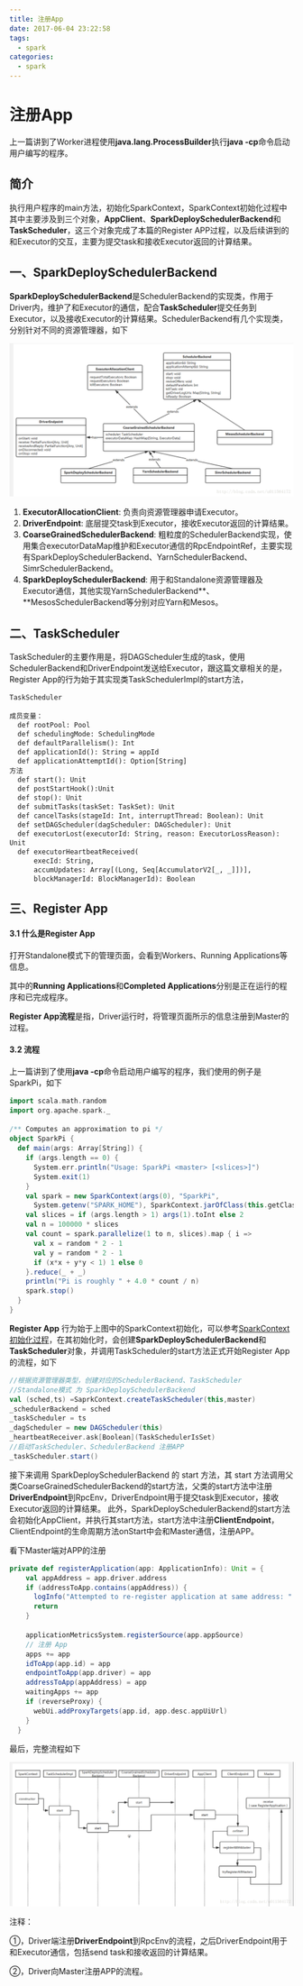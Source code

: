 ```yaml
---
title: 注册App
date: 2017-06-04 23:22:58
tags: 
  - spark
categories:
  - spark
---
```


# 注册App

上一篇讲到了Worker进程使用**java.lang.ProcessBuilder**执行**java -cp**命令启动用户编写的程序。

## 简介

执行用户程序的main方法，初始化SparkContext，SparkContext初始化过程中其中主要涉及到三个对象，**AppClient**、**SparkDeploySchedulerBackend**和**TaskScheduler**，这三个对象完成了本篇的Register APP过程，以及后续讲到的和Executor的交互，主要为提交task和接收Executor返回的计算结果。

## 一、SparkDeploySchedulerBackend

**SparkDeploySchedulerBackend**是SchedulerBackend的实现类，作用于Driver内，维护了和Executor的通信，配合**TaskScheduler**提交任务到Executor，以及接收Executor的计算结果。SchedulerBackend有几个实现类，分别针对不同的资源管理器，如下 

![SchedulerBackend类](../../图/SchedulerBackend类.png)

1. **ExecutorAllocationClient**: 负责向资源管理器申请Executor。
2. **DriverEndpoint**: 底层提交task到Executor，接收Executor返回的计算结果。
3. **CoarseGrainedSchedulerBackend**: 粗粒度的SchedulerBackend实现，使用集合executorDataMap维护和Executor通信的RpcEndpointRef，主要实现有SparkDeploySchedulerBackend、YarnSchedulerBackend、SimrSchedulerBackend。
4. **SparkDeploySchedulerBackend**: 用于和Standalone资源管理器及Executor通信，其他实现YarnSchedulerBackend**、**MesosSchedulerBackend等分别对应Yarn和Mesos。

## 二、TaskScheduler

TaskScheduler的主要作用是，将DAGScheduler生成的task，使用SchedulerBackend和DriverEndpoint发送给Executor，跟这篇文章相关的是，Register App的行为始于其实现类TaskSchedulerImpl的start方法，

```
TaskScheduler

成员变量：
  def rootPool: Pool
  def schedulingMode: SchedulingMode
  def defaultParallelism(): Int
  def applicationId(): String = appId
  def applicationAttemptId(): Option[String]
方法
  def start(): Unit
  def postStartHook():Unit
  def stop(): Unit
  def submitTasks(taskSet: TaskSet): Unit
  def cancelTasks(stageId: Int, interruptThread: Boolean): Unit
  def setDAGScheduler(dagScheduler: DAGScheduler): Unit
  def executorLost(executorId: String, reason: ExecutorLossReason): Unit
  def executorHeartbeatReceived(
      execId: String,
      accumUpdates: Array[(Long, Seq[AccumulatorV2[_, _]])],
      blockManagerId: BlockManagerId): Boolean
```



## 三、Register App

#### 3.1 什么是Register App

打开Standalone模式下的管理页面，会看到Workers、Running Applications等信息。 

其中的**Running Applications**和**Completed Applications**分别是正在运行的程序和已完成程序。

**Register App流程**是指，Driver运行时，将管理页面所示的信息注册到Master的过程。

#### 3.2 流程

上一篇讲到了使用**java -cp**命令启动用户编写的程序，我们使用的例子是SparkPi，如下 

```scala
import scala.math.random
import org.apache.spark._

/** Computes an approximation to pi */
object SparkPi {
  def main(args: Array[String]) {
    if (args.length == 0) {
      System.err.println("Usage: SparkPi <master> [<slices>]")
      System.exit(1)
    }
    val spark = new SparkContext(args(0), "SparkPi",
      System.getenv("SPARK_HOME"), SparkContext.jarOfClass(this.getClass))
    val slices = if (args.length > 1) args(1).toInt else 2
    val n = 100000 * slices
    val count = spark.parallelize(1 to n, slices).map { i =>
      val x = random * 2 - 1
      val y = random * 2 - 1
      if (x*x + y*y < 1) 1 else 0
    }.reduce(_ + _)
    println("Pi is roughly " + 4.0 * count / n)
    spark.stop()
  }
}
```

**Register App** 行为始于上图中的SparkContext初始化，可以参考[SparkContext初始化过程](http://blog.csdn.net/u011564172/article/details/54927873)，在其初始化时，会创建**SparkDeploySchedulerBackend**和**TaskScheduler**对象，并调用TaskScheduler的start方法正式开始Register App的流程，如下 

```scala
//根据资源管理器类型，创建对应的SchedulerBackend、TaskScheduler
//Standalone模式 为 SparkDeploySchedulerBackend
val (sched,ts) =SaprkContext.createTaskScheduler(this,master)
_schedulerBackend = sched
_taskScheduler = ts
_dagScheduler = new DAGScheduler(this)
_heartbeatReceiver.ask[Boolean](TaskSchedulerIsSet)
//启动TaskScheduler、SchedulerBackend 注册APP
_taskScheduler.start()
```

接下来调用 SparkDeploySchedulerBackend 的 start 方法，其 start 方法调用父类CoarseGrainedSchedulerBackend的start方法，父类的start方法中注册**DriverEndpoint**到RpcEnv，DriverEndpoint用于提交task到Executor，接收Executor返回的计算结果。 
此外，SparkDeploySchedulerBackend的start方法会初始化AppClient，并执行其start方法，start方法中注册**ClientEndpoint**，ClientEndpoint的生命周期方法onStart中会和Master通信，注册APP。

看下Master端对APP的注册 

```scala
private def registerApplication(app: ApplicationInfo): Unit = {
    val appAddress = app.driver.address
    if (addressToApp.contains(appAddress)) {
      logInfo("Attempted to re-register application at same address: " + appAddress)
      return
    }

    applicationMetricsSystem.registerSource(app.appSource)
    // 注册 App
    apps += app
    idToApp(app.id) = app
    endpointToApp(app.driver) = app
    addressToApp(appAddress) = app
    waitingApps += app
    if (reverseProxy) {
      webUi.addProxyTargets(app.id, app.desc.appUiUrl)
    }
  }
```

最后，完整流程如下 

![img](../../图/spark注册App.png)

注释：

①，Driver端注册**DriverEndpoint**到RpcEnv的流程，之后DriverEndpoint用于和Executor通信，包括send task和接收返回的计算结果。

②，Driver向Master注册APP的流程。

